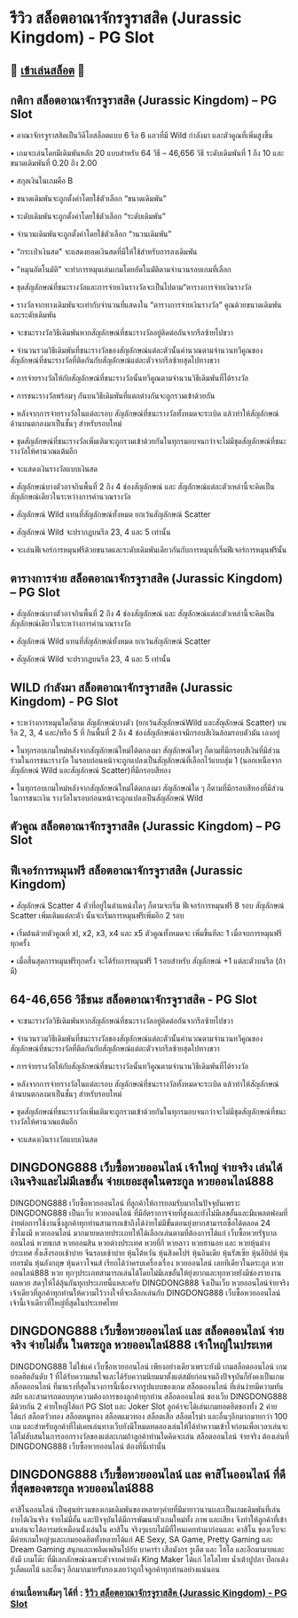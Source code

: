 # รีวิว สล็อตอาณาจักรจูราสสิค (Jurassic Kingdom) - PG Slot

## 🎰 [เข้าเล่นสล็อต](https://bit.ly/3ryTLaH) 🎰

## กติกา สล็อตอาณาจักรจูราสสิค (Jurassic Kingdom) – PG Slot

• อาณาจักรจูราสสิคเป็นวิดีโอสล็อตแบบ 6 รีล 6 แถวที่มี Wild กําลังมา และตัวคูณที่เพิ่มสูงขึ้น

• เกมจะเล่นโดยมีเดิมพันหลัก 20 แบบสําหรับ 64 วิธี – 46,656 วิธี ระดับเดิมพันที่ 1 ถึง 10 และขนาดเดิมพันที่ 0.20 ถึง 2.00

• สกุลเงินในเกมคือ B

• ขนาดเดิมพันจะถูกตั้งค่าโดยใช้ตัวเลือก “ขนาดเดิมพัน”

• ระดับเดิมพันจะถูกตั้งค่าโดยใช้ตัวเลือก “ระดับเดิมพัน”

• จํานวนเดิมพันจะถูกตั้งค่าโดยใช้ตัวเลือก “านวนเดิมพัน”

• “กระเป๋าเงินสด” จะแสดงยอดเงินสดที่มีให้ใช้สําหรับการลงเดิมพัน

• ”หมุนอัตโนมัติ” จะทําการหมุนเล่นเกมโดยอัตโนมัติตามจํานวนรอบเกมที่เลือก

• ชุดสัญลักษณ์ที่ชนะรางวัลและการจ่ายเงินรางวัลจะเป็นไปตาม“ตารางการจ่ายเงินรางวัล

• รางวัลจากทางเดิมพันจะเท่ากับจํานวนที่แสดงใน “ตารางการจ่ายเงินรางวัล” คูณด้วยขนาดเดิมพันและระดับเดิมพัน

• จะชนะรางวัลวิธีเดิมพันหากสัญลักษณ์ที่ชนะรางวัลอยู่ติดต่อกันจากรีลซ้ายไปขวา

• จํานวนรวมวิธีเดิมพันที่ชนะรางวัลของสัญลักษณ์แต่ละตัวนั้นคํานวณตามจํานวนทวีคูณของสัญลักษณ์ที่ชนะรางวัลที่ติดกันกับสัญลักษณ์แต่ละตัวจากรีลซ้ายสุดไปทางขวา

• การจ่ายรางวัลให้กับสัญลักษณ์ที่ชนะรางวัลนั้นทวีคูณตามจํานวนวิธีเดิมพันที่ได้รางวัล

• การชนะรางวัลพร้อมๆ กันบนวิธีเดิมพันที่แตกต่างกันจะถูกรวมเข้าด้วยกัน

• หลังจากการจ่ายรางวัลในแต่ละรอบ สัญลักษณ์ที่ชนะรางวัลทั้งหมดจะระเบิด แล้วทําให้สัญลักษณ์ด้านบนตกลงมาเป็นชั้นๆ สําหรับรอบใหม่

• ชุดสัญลักษณ์ที่ชนะรางวัลเพิ่มเติมจะถูกรวมเข้าด้วยกันในทุกรมอบจนกว่าจะไม่มีชุดสัญลักษณ์ที่ชนะรางวัลให้ศานวณแต้มอีก

• จะแสดงเงินรางวัลแบบเงินสด

• สัญลักษณ์บางตัวอาจกินพื้นที่ 2 ถึง 4 ช่องสัญลักษณ์ และ สัญลักษณ์แต่ละตัวเหล่านี้จะคิดเป็นสัญลักษณ์เดียวในระหว่างการคํานวณรางวัล

• สัญลักษณ์ Wild แทนที่สัญลักษณ์ทั้งหมด ยกเว้นสัญลักษณ์ Scatter

• สัญลักษณ์ Wild จะปรากฏบนรีล 23, 4 และ 5 เท่านั้น

• จะเล่นฟีเจอร์การหมุนฟรีด้วยขนาดและระดับเดิมพันเดียวกันกับการหมุนที่เริ่มฟีเจอร์การหมุนฟรีนั้น

## ตารางการจ่าย สล็อตอาณาจักรจูราสสิค (Jurassic Kingdom) – PG Slot

• สัญลักษณ์บางตัวอาจกินพื้นที่ 2 ถึง 4 ช่องสัญลักษณ์ และ สัญลักษณ์แต่ละตัวเหล่านี้จะคิดเป็นสัญลักษณ์เดียวในระหว่างการคํานวณรางวัล

• สัญลักษณ์ Wild แทนที่สัญลักษณ์ทั้งหมด ยกเว้นสัญลักษณ์ Scatter

• สัญลักษณ์ Wild จะปรากฏบนรีล 23, 4 และ 5 เท่านั้น

## WILD กำลังมา สล็อตอาณาจักรจูราสสิค (Jurassic Kingdom) - PG Slot

• ระหว่างการหมุนใดก็ตาม สัญลักษณ์บางตัว (ยกเว้นสัญลักษณ์Wild และสัญลักษณ์ Scatter) บนรีล 2, 3, 4 และ/หรือ 5 ที่ กินพื้นที่ 2 ถึง 4 ช่องสัญลักษณ์อาจมีกรอบสีเงินล้อมรอบตัวมัน เองอยู่

• ในทุกรอบเกมใหม่หลังจากสัญลักษณ์ใหม่ได้ตกลงมา สัญลักษณ์ใดๆ ก็ตามที่มีกรอบสีเงินที่มีส่วนร่วมในการชนะรางวัล ในรอบก่อนหน้าจะถูกแปลงเป็นสัญลักษณ์ที่เลือกไว้แบบสุ่ม 1 (นอกเหนือจากสัญลักษณ์ Wild และสัญลักษณ์ Scatter)ที่มีกรอบสีทอง

• ในทุกรอบเกมใหม่หลังจากสัญลักษณ์ใหม่ได้ตกลงมา สัญลักษณ์ใด ๆ ก็ตามที่มีกรอบสีทองที่มีส่วนในการชนะเงิน รางวัลในรอบก่อนหน้าจะถูกแปลงเป็นสัญลักษณ์ Wild

## ตัวคูณ สล็อตอาณาจักรจูราสสิค (Jurassic Kingdom) – PG Slot

## ฟีเจอร์การหมุนฟรี สล็อตอาณาจักรจูราสสิค (Jurassic Kingdom)

• สัญลักษณ์ Scatter 4 ตัวที่อยู่ในตําแหน่งใดๆ ก็ตามจะเริ่ม ฟีเจอร์การหมุนฟรี 8 รอบ สัญลักษณ์ Scatter เพิ่มเติมแต่ละตัว นั้นจะเริ่มการหมุนฟรีเพิ่มอีก 2 รอบ

• เริ่มต้นด้วยตัวคูณที่ xl, x2, x3, x4 และ x5 ตัวคูณทั้งหมดจะ เพิ่มขึ้นทีละ 1 เมื่อจบการหมุนฟรีทุกครั้ง

• เมื่อสิ้นสุดการหมุนฟรีทุกครั้ง จะได้รับการหมุนฟรี 1 รอบสําหรับ สัญลักษณ์ +1 แต่ละตัวบนรีล (ถ้ามี)

## 64-46,656 วิธีชนะ สล็อตอาณาจักรจูราสสิค - PG Slot

• จะชนะรางวัลวิธีเดิมพันหากสัญลักษณ์ที่ชนะรางวัลอยู่ติดต่อกันจากรีลซ้ายไปขวา

• จํานวนรวมวิธีเดิมพันที่ชนะรางวัลของสัญลักษณ์แต่ละตัวนั้นคํานวณตามจํานวนทวีคูณของสัญลักษณ์ที่ชนะรางวัลที่ติดกันกับสัญลักษณ์แต่ละตัวจากรีลซ้ายสุดไปทางขวา

• การจ่ายรางวัลให้กับสัญลักษณ์ที่ชนะรางวัลนั้นทวีคูณตามจํานวนวิธีเดิมพันที่ได้รางวัล

• หลังจากการจ่ายรางวัลในแต่ละรอบ สัญลักษณ์ที่ชนะรางวัลทั้งหมดจะระเบิด แล้วทําให้สัญลักษณ์ด้านบนตกลงมาเป็นชั้นๆ สําหรับรอบใหม่

• ชุดสัญลักษณ์ที่ชนะรางวัลเพิ่มเติมจะถูกรวมเข้าด้วยกันในทุกรมอบจนกว่าจะไม่มีชุดสัญลักษณ์ที่ชนะรางวัลให้ศานวณแต้มอีก

• จะแสดงเงินรางวัลแบบเงินสด

## DINGDONG888 เว็บซื้อหวยออนไลน์ เจ้าใหญ่ จ่ายจริง เล่นได้เงินจริงและไม่มีเลขอั้น จ่ายเยอะสุดในตระกูล หวยออนไลน์888
DINGDONG888 เว็บซื้อหวยออนไลน์ ที่ลูกค้าให้การยอมรับมากในปัจจุบันเพราะ DINGDONG888 เป็นเเว็บ หวยออนไลน์ ที่มีอัตราการจ่ายที่สูงและยังไม่มีเลขอั้นและมีแพลตฟอมที่ง่ายต่อการใช้งานซึ่งลูกค้าทุกท่านสามารถเข้าถึงได้ง่ายไม่มีขั้นตอนยุ่งยากสามารถซื้อได้ตลอด 24 ชั่วโมงมี หวยออนไลน์ มากมายหลายประเภทให้ได้เลือกเล่นตามที่ต้องการได้แก่ เว็บซื้อหวยรัฐบาลออนไลน์ หวยธกส หวยออมสิน หวยต่างประเทศ หวยยี่กี หวยลาว หวยฮานอย และ หวยหุ้นต่างประเทศ ฮั่งเส็งรอบเช้าบ่าย จีนรอบเช้าบ่าย หุ้นไต้หวัน หุ้นสิงคโปร์ หุ้นอินเดีย หุ้นรัสเซีย หุ้นอียิปต์ หุ้นเยอรมัน หุ้นอังกฤษ หุ้นดาวโจนส์ เรียกได้ว่าครบเครื่องเรื่อง หวยออนไลน์ เลยทีเดียวในตระกูล หวยออนไลน์888 หวย ทุกๆประเภทสามารถเล่นได้โดยไม่มีเลขอั้นให้ยุ่งยากและทุกหวยยังมีช่องรายงาน ผลหวย สดๆให้ได้ลุ้นกันทุกประเภทนี้แหละครับ DINGDONG888 จึงเป็นเว็บ หวยออนไลน์จ่ายจริง เจ้าเดียวที่ลูกค้าทุกท่านให้ความไว้วางใจที่จะเลือกเล่นกับ DINGDONG888 เว็บซื้อหวยออนไลน์ เจ้านี้เจ้าเดียวที่ใหญ่ที่สุดในประเทศไทย

## DINGDONG888 เว็บซื้อหวยออนไลน์ และ สล็อตออนไลน์ จ่ายจริง จ่ายไม่อั้น ในตระกูล หวยออนไลน์888 เจ้าใหญ่ในประเทศ
DINGDONG888 ไม่ใช่แค่ เว็บซื้อหวยออนไลน์ เพียงอย่างเดียวเพราะยังมี เกมสล็อตออนไลน์ เกมยอดฮิตอันดับ 1 ที่ได้รับความสนใจและได้รับความนิยมมาตั้งแต่สมัยก่อนจนถึงปัจจุบันก็ยังคงเป็นเกม สล็อตออนไลน์ ที่มาแรงที่สุดในวงการนี้เนื่องจากรูปแบบของเกม สล็อตออนไลน์ ที่เล่นง่ายมีความทันสมัย และสามารถตอบทุกความต้องการของลูกค้าทุกท่าน  สล็อตออนไลน์ ของเว็บ DINGDONG888 มีด้วยกัน 2 ค่ายใหญ่ได้แก่ PG Slot และ Joker Slot ลูกค้าจะได้เล่นเกมยอดฮิตของทั้ง 2 ค่ายได้แก่  สล็อตวัวทอง สล็อตหนูทอง สล็อตแมวทอง สล็อตเสือ สล็อตโรม่า และอื่นๆอีกมากมายกว่า 100 เกม และสำหรับลูกค้าที่ไม่เคยเล่นทางเว็บยังมีโหมดทดลองเล่นให้ได้ทำความเข้าใจก่อนเพื่อเวลาเล่นจะได้ไม่สับสนในการออกรางวัลของแต่ละเกมถ้าลูกค้าท่านใดคิดจะเล่น สล็อตออนไลน์ จ่ายจริง ต้องเล่นที่ DINGDONG888 เว็บซื้อหวยออนไลน์ ต้องที่นี่เท่านั้น

## DINGDONG888 เว็บซื้อหวยออนไลน์ และ คาสิโนออนไลน์ ที่ดีที่สุดของตระกูล หวยออนไลน์888
คาสิโนออนไลน์ เป็นศุนย์รวมของเกมเดิมพันของหลายๆค่ายที่มีมายาวนานเเละเป็นเกมเดิมพันที่เล่นง่ายได้เงินจริง จ่ายไม่มีอั้น และปัจจุบันได้มีการพัฒนาตัวเกมใหม่ทั้ง ภาพ และเสียง จึงทำให้ลูกค้าที่เข้ามาเล่นจะได้อารมย์เหมือนนั่งเล่นใน คาสิโน จริงๆแบบไม่มีที่ไหนเคยทำมาก่อนและ คาสิโน ของเว็บจะมีค่ายเกมใหญ่ๆและเกมยอดฮิตทั้งหลายได้แก่ AE Sexy, SA Game, Pretty Gaming และ Dream Gaming สนุกและเพลิดเพลินไปกับ บาคาร่า เสือมังกร รูเล็ต และ ไฮโล และอีกมามายและยังมี เกมโต๊ะ ที่มีเอกลักษณ์เฉพาะตัวจากค่ายดัง  King Maker ได้แก่ ไฮโลไทย น้ำเต้าปูปลา ป๊อกเด้ง รูเล็ตผลไม้ และอื่นๆ อีกมากมายรับรองเลยว่าถูกใจลูกค้าทุกท่านอย่างแน่นอน

### อ่านเนื้อหาเต็มๆ ได้ที่ : [รีวิว สล็อตอาณาจักรจูราสสิค (Jurassic Kingdom) - PG Slot](https://dingdong888.co/pg-slot/jurassic-kingdom/)
